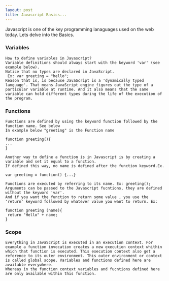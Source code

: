 ```yaml
---
layout: post
title: Javascript Basics...
---
```


Javascript is one of the key programming lanaguages used on the web today. Lets delve into the Basics.

### Variables
    How to define variables in Javascript?
    Variable definitions should always start with the keyword 'var' (see example below).
    Notice that no types are declared in JavaScript.
     Ex: var greeting = "hello";
    Reason that is, is because JavaScript is a 'dynamically typed language'. That means JavaScript engine figures out the type of a particular variable at runtime. And it also means that the same variable can hold different types during the life of the execution of the program.
    
### Functions
    Functions are defined by using the keyword function followed by the function name. See below
    In example below "greeting" is the Function name
    
    function greeting(){
    ...
    }
    
    Another way to define a function is in Javascript is by creating a variable and set it equal to a function.
    If defined this way, no name is defined after the function keyword.Ex.
    
    var greeting = function() {...}
    
    Functions are executed by referring to its name. Ex: greeting();
    Arguments can be passed to the Javascript fucntions, they are defined without the keyword 'var'. 
    And if you want the function to return some value , you use the 'return' keyword followed by whatever value you want to return. Ex:
    
    function greeting (name){
     return "Hello" + name;
    }
    
### Scope

    Everything in JavaScript is executed in an execution context. For example a function invocation creates a new execution context whithin which that function is executed. This execution context also get a reference to its outer environment. This outer environment or context is called global scope. Variables and functions defined here are available everywhere.
    Whereas in the function context variables and fucntions defined here are only available within this function.
    
    
    
    
    

